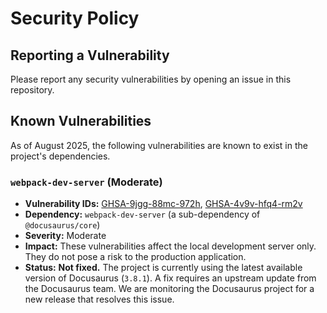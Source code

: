 # Security Policy

## Reporting a Vulnerability

Please report any security vulnerabilities by opening an issue in this repository.

## Known Vulnerabilities

As of August 2025, the following vulnerabilities are known to exist in the project's dependencies.

### `webpack-dev-server` (Moderate)

-   **Vulnerability IDs:** [GHSA-9jgg-88mc-972h](https://github.com/advisories/GHSA-9jgg-88mc-972h), [GHSA-4v9v-hfq4-rm2v](https://github.com/advisories/GHSA-4v9v-hfq4-rm2v)
-   **Dependency:** `webpack-dev-server` (a sub-dependency of `@docusaurus/core`)
-   **Severity:** Moderate
-   **Impact:** These vulnerabilities affect the local development server only. They do not pose a risk to the production application.
-   **Status:** **Not fixed.** The project is currently using the latest available version of Docusaurus (`3.8.1`). A fix requires an upstream update from the Docusaurus team. We are monitoring the Docusaurus project for a new release that resolves this issue.
